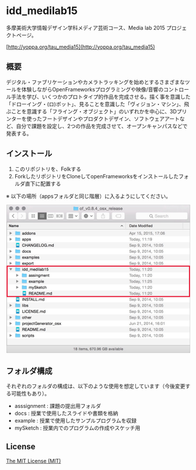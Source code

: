 # idd_medilab15

多摩美術大学情報デザイン学科メディア芸術コース、Media lab 2015 プロジェクトページ。

[http://yoppa.org/tau_media15](http://yoppa.org/tau_media15)

## 概要

デジタル・ファブリケーションやカメラトラッキングを始めとするさまざまなツールを体験しながらOpenFrameworksプログラミングや映像/音響のコントロール手法を学び、いくつかのプロトタイプ的作品を完成させる。描く事を意識した「ドローイング・(ロ)ボット」、見ることを意識した「ヴィジョン・マシン」、飛ぶことを意識する「フライング・オブジェクト」のいずれかを中心に、3Dプリンターを使ったフートデザインやプロダクトデザイン、ソフトウェアアートなど、自分で課題を設定し、2つの作品を完成させて、オープンキャンパスなどで発表する。

## インストール

1. このリポジトリを、Folkする
2. ForkしたリポジトリをCloneしてopenFrameworksをインストールしたフォルダ直下に配置する

※ 以下の場所（appsフォルダと同じ階層）に入るようにしてください。

![](img/install_location.jpg)

## フォルダ構成

それぞれのフォルダの構成は、以下のような使用を想定しています（今後変更する可能性もあり）。

- asssignment : 課題の提出用フォルダ
- docs : 授業で使用したスライドや書類を格納
- example : 授業で使用したサンプルプログラムを収録
- mySketch : 授業内でのプログラムの作成やスケッチ用

## License

[The MIT License (MIT)](http://opensource.org/licenses/mit-license.php)
